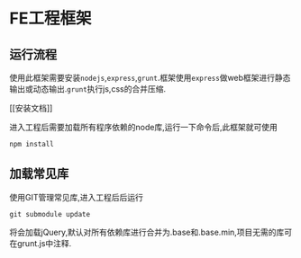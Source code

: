 # FE工程框架

运行流程
--------
使用此框架需要安装`nodejs`,`express`,`grunt`.框架使用`express`做web框架进行静态输出或动态输出.`grunt`执行js,css的合并压缩.

[[安装文档]]

进入工程后需要加载所有程序依赖的node库,运行一下命令后,此框架就可使用
```terminal
npm install
```

加载常见库
---------
使用GIT管理常见库,进入工程后后运行

```git
git submodule update
```
将会加载jQuery,默认对所有依赖库进行合并为.base和.base.min,项目无需的库可在grunt.js中注释.

